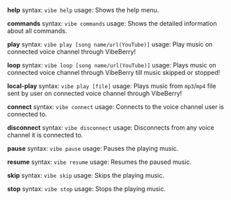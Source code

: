 **help**
syntax: `vibe help`
usage: Shows the help menu.

**commands**
syntax: `vibe commands`
usage: Shows the detailed information about all commands.

**play**
syntax: `vibe play [song name/url(YouTube)]`
usage: Play music on connected voice channel through VibeBerry!

**loop**
syntax: `vibe loop [song name/url(YouTube)]`
usage: Plays music on connected voice channel through VibeBerry till music skipped or stopped!

**local-play**
syntax: `vibe play [file]`
usage: Plays music from `mp3`/`mp4` file sent by user on connected voice channel through VibeBerry!

**connect**
syntax: `vibe connect`
usage: Connects to the voice channel user is connected to.

**disconnect**
syntax: `vibe disconnect`
usage: Disconnects from any voice channel it is connected to.

**pause**
syntax: `vibe pause`
usage: Pauses the playing music.

**resume**
syntax: `vibe resume`
usage: Resumes the paused music.

**skip**
syntax: `vibe skip`
usage: Skips the playing music.

**stop**
syntax: `vibe stop`
usage: Stops the playing music.